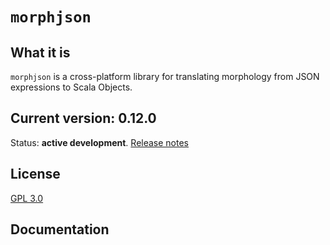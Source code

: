 # `morphjson`

## What it is

`morphjson` is a cross-platform library for translating morphology from JSON expressions to Scala Objects.

## Current version: 0.12.0

Status:  **active development**. [Release notes](releases.md)


## License

[GPL 3.0](http://www.opensource.org/licenses/gpl-3.0.html)


## Documentation

